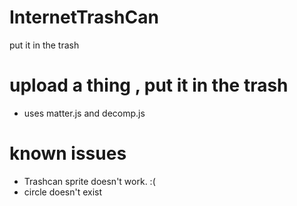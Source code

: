 # InternetTrashCan
put it in the trash

# upload a thing , put it in the trash
* uses matter.js and decomp.js

# known issues
* Trashcan sprite doesn't work. :(
* circle doesn't exist
